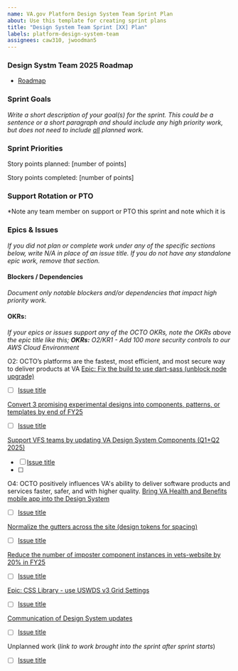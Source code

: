 ```yaml
---
name: VA.gov Platform Design System Team Sprint Plan
about: Use this template for creating sprint plans
title: "Design System Team Sprint [XX] Plan"
labels: platform-design-system-team
assignees: caw310, jwoodman5
---
```


### Design Systm Team 2025 Roadmap

* [Roadmap](https://vfs.atlassian.net/wiki/x/BwCS3w?atlOrigin=eyJpIjoiOGMyNDlmNTNjMDg5NDE0ZGFkNWQ5YmNhYTVkMWNkMGYiLCJwIjoiYyJ9p)

### Sprint Goals


_Write a short description of your goal(s) for the sprint. This could be a sentence or a short paragraph and should include any high priority work, but does not need to include <span style="text-decoration:underline;">all</span> planned work._


### Sprint Priorities

Story points planned: [number of points]

Story points completed: [number of points]

###  Support Rotation or PTO
*Note any team member on support or PTO this sprint and note which it is

### Epics & Issues</span>

*If you did not plan or complete work under any of the specific sections below, write *N/A* in place of an issue title. If you do not have any standalone epic work, remove that section.*

#### Blockers / Dependencies
*Document only notable blockers and/or dependencies that impact high priority work.*

#### OKRs:
*If your epics or issues support any of the OCTO OKRs, note the OKRs above the epic title like this; **OKRs:** O2/KR1 - Add 100 more security controls to our AWS Cloud Environment*

O2: OCTO’s platforms are the fastest, most efficient, and most secure way to deliver products at VA
[Epic: Fix the build to use dart-sass (unblock node upgrade)](https://github.com/department-of-veterans-affairs/va.gov-team/issues/72830 "https://github.com/department-of-veterans-affairs/va.gov-team/issues/72830")
- [ ] [Issue title](link)
    

[Convert 3 promising experimental designs into components, patterns, or templates by end of FY25](https://github.com/department-of-veterans-affairs/va.gov-team/issues/103929 "https://github.com/department-of-veterans-affairs/va.gov-team/issues/103929")
- [ ] [Issue title](link)


[Support VFS teams by updating VA Design System Components (Q1+Q2 2025)](https://github.com/department-of-veterans-affairs/va.gov-team/issues/97905 "https://github.com/department-of-veterans-affairs/va.gov-team/issues/97905")
- [ ] [Issue title](link)
- [ ] 

O4: OCTO positively influences VA's ability to deliver software products and services faster, safer, and with higher quality.
[Bring VA Health and Benefits mobile app into the Design System](https://github.com/department-of-veterans-affairs/va.gov-team/issues/74960 "https://github.com/department-of-veterans-affairs/va.gov-team/issues/74960")
- [ ] [Issue title](link)

[Normalize the gutters across the site (design tokens for spacing)](https://github.com/department-of-veterans-affairs/va.gov-team/issues/93887 "https://github.com/department-of-veterans-affairs/va.gov-team/issues/93887")

- [ ] [Issue title](link)

[Reduce the number of imposter component instances in vets-website by 20% in FY25](https://github.com/department-of-veterans-affairs/va.gov-team/issues/99341 "https://github.com/department-of-veterans-affairs/va.gov-team/issues/99341")

- [ ] [Issue title](link)

[Epic: CSS Library - use USWDS v3 Grid Settings](https://github.com/department-of-veterans-affairs/va.gov-team/issues/99388 "https://github.com/department-of-veterans-affairs/va.gov-team/issues/99388")
- [ ] [Issue title](link)

[Communication of Design System updates](https://github.com/department-of-veterans-affairs/va.gov-team/issues/98313 "https://github.com/department-of-veterans-affairs/va.gov-team/issues/98313")
- [ ] [Issue title](link) 


Unplanned work (*link to work brought into the sprint after sprint starts*) 

- [ ] [Issue title](link)
